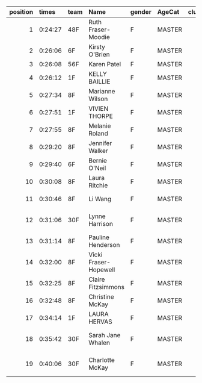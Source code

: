 |   position | times   | team   | Name                  | gender   | AgeCat   |   clubnumber | Club name                  | Website                                |   finishPosition |
|-----------:|:--------|:-------|:----------------------|:---------|:---------|-------------:|:---------------------------|:---------------------------------------|-----------------:|
|          1 | 0:24:27 | 48F    | Ruth Fraser-Moodie    | F        | MASTER   |           48 | Springburn Harriers        | https://www.springburnharriers.co.uk/  |               54 |
|          2 | 0:26:06 | 6F     | Kirsty O'Brien        | F        | MASTER   |            6 | Cambuslang Harriers        | https://cambuslangharriers.org/        |               80 |
|          3 | 0:26:08 | 56F    | Karen Patel           | F        | MASTER   |           56 | West End RR                | https://www.westendroadrunners.co.uk/  |               81 |
|          4 | 0:26:12 | 1F     | KELLY BAILLIE         | F        | MASTER   |            1 | East Kilbride AC           | http://www.ekac.org.uk/                |               83 |
|          5 | 0:27:34 | 8F     | Marianne Wilson       | F        | MASTER   |            8 | Bellahouston Harriers      | http://www.bellahoustonharriers.co.uk/ |              100 |
|          6 | 0:27:51 | 1F     | VIVIEN THORPE         | F        | MASTER   |            1 | East Kilbride AC           | http://www.ekac.org.uk/                |              108 |
|          7 | 0:27:55 | 8F     | Melanie Roland        | F        | MASTER   |            8 | Bellahouston Harriers      | http://www.bellahoustonharriers.co.uk/ |              110 |
|          8 | 0:29:20 | 8F     | Jennifer Walker       | F        | MASTER   |            8 | Bellahouston Harriers      | http://www.bellahoustonharriers.co.uk/ |              126 |
|          9 | 0:29:40 | 6F     | Bernie O'Neil         | F        | MASTER   |            6 | Cambuslang Harriers        | https://cambuslangharriers.org/        |              131 |
|         10 | 0:30:08 | 8F     | Laura Ritchie         | F        | MASTER   |            8 | Bellahouston Harriers      | http://www.bellahoustonharriers.co.uk/ |              136 |
|         11 | 0:30:46 | 8F     | Li Wang               | F        | MASTER   |            8 | Bellahouston Harriers      | http://www.bellahoustonharriers.co.uk/ |              140 |
|         12 | 0:31:06 | 30F    | Lynne Harrison        | F        | MASTER   |           30 | Greenock Glenpark Harriers | https://greenockglenparkharriers.com/  |              142 |
|         13 | 0:31:14 | 8F     | Pauline Henderson     | F        | MASTER   |            8 | Bellahouston Harriers      | http://www.bellahoustonharriers.co.uk/ |              143 |
|         14 | 0:32:00 | 8F     | Vicki Fraser-Hopewell | F        | MASTER   |            8 | Bellahouston Harriers      | http://www.bellahoustonharriers.co.uk/ |              147 |
|         15 | 0:32:25 | 8F     | Claire Fitzsimmons    | F        | MASTER   |            8 | Bellahouston Harriers      | http://www.bellahoustonharriers.co.uk/ |              149 |
|         16 | 0:32:48 | 8F     | Christine McKay       | F        | MASTER   |            8 | Bellahouston Harriers      | http://www.bellahoustonharriers.co.uk/ |              151 |
|         17 | 0:34:14 | 1F     | LAURA HERVAS          | F        | MASTER   |            1 | East Kilbride AC           | http://www.ekac.org.uk/                |              152 |
|         18 | 0:35:42 | 30F    | Sarah Jane Whalen     | F        | MASTER   |           30 | Greenock Glenpark Harriers | https://greenockglenparkharriers.com/  |              154 |
|         19 | 0:40:06 | 30F    | Charlotte McKay       | F        | MASTER   |           30 | Greenock Glenpark Harriers | https://greenockglenparkharriers.com/  |              157 |